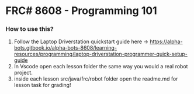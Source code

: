 # FRC# 8608 - Programming 101

### How to use this? 
 
 1. Follow the Laptop Driverstation quickstart guide here -> https://alpha-bots.gitbook.io/alpha-bots-8608/learning-resources/programming/laptop-driverstation-programmer-quick-setup-guide
 2. In Vscode open each lesson folder the same way you would a real robot project. 
 3. inside each lesson src/java/frc/robot folder open the readme.md for lesson task for grading!

